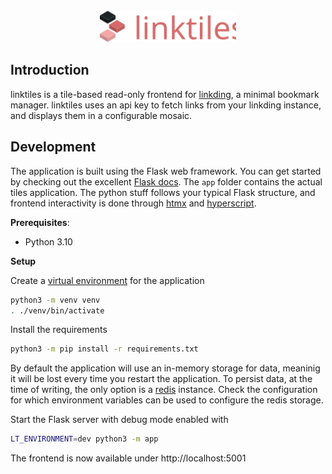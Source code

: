 <div align="center">
    <br>
    <img src="assets/textlogo.svg" height="50">
    <br>
</div>

## Introduction

linktiles is a tile-based read-only frontend for [linkding](https://github.com/sissbruecker/linkding), a minimal bookmark manager. linktiles uses an api key to fetch links from your linkding instance, and displays them in a configurable mosaic.

## Development

The application is built using the Flask web framework. You can get started by checking out the excellent [Flask docs](https://flask.palletsprojects.com/en/stable/). The `app` folder contains the actual tiles application. The python stuff follows your typical Flask structure, and frontend interactivity is done through [htmx](https://htmx.org/) and [hyperscript](https://hyperscript.org/).

**Prerequisites**:
-  Python 3.10

**Setup**

Create a [virtual environment](https://docs.python.org/3/tutorial/venv.html) for the application

```sh
python3 -m venv venv
. ./venv/bin/activate
```

Install the requirements

```sh
python3 -m pip install -r requirements.txt
```

By default the application will use an in-memory storage for data, meaninig it will be lost every time you restart the application. To persist data, at the time of writing, the only option is a [redis](https://redis.io/) instance. Check the configuration for which environment variables can be used to configure the redis storage.

Start the Flask server with debug mode enabled with

```sh
LT_ENVIRONMENT=dev python3 -m app
```

The frontend is now available under http://localhost:5001
